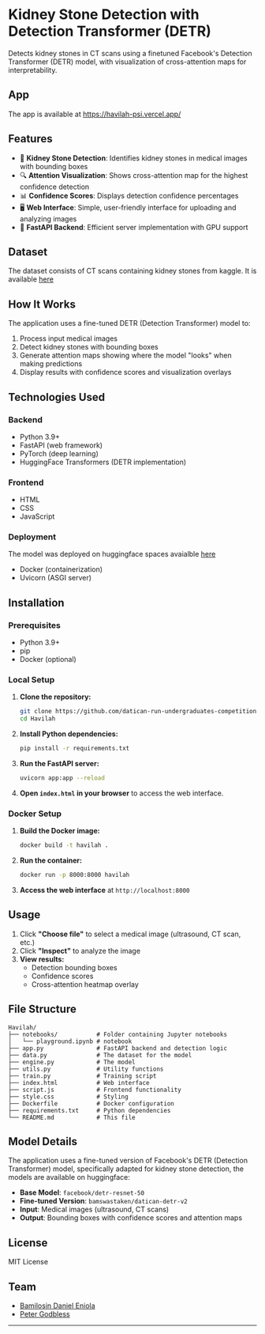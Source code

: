 # Kidney Stone Detection with Detection Transformer (DETR)

Detects kidney stones in CT scans using a finetuned Facebook's Detection Transformer (DETR) model, with visualization of cross-attention maps for interpretability.

## App

The app is available at https://havilah-psi.vercel.app/

## Features

- 🏥 **Kidney Stone Detection**: Identifies kidney stones in medical images with bounding boxes
- 🔍 **Attention Visualization**: Shows cross-attention map for the highest confidence detection
- 📊 **Confidence Scores**: Displays detection confidence percentages
- 🖥️ **Web Interface**: Simple, user-friendly interface for uploading and analyzing images
- 🚀 **FastAPI Backend**: Efficient server implementation with GPU support

## Dataset

The dataset consists of CT scans containing kidney stones from kaggle. It is available [here](https://www.kaggle.com/datasets/safurahajiheidari/kidney-stone-images)

## How It Works

The application uses a fine-tuned DETR (Detection Transformer) model to:

1. Process input medical images
2. Detect kidney stones with bounding boxes
3. Generate attention maps showing where the model "looks" when making predictions
4. Display results with confidence scores and visualization overlays

## Technologies Used

### Backend

- Python 3.9+
- FastAPI (web framework)
- PyTorch (deep learning)
- HuggingFace Transformers (DETR implementation)

### Frontend

- HTML
- CSS
- JavaScript

### Deployment

The model was deployed on huggingface spaces avaialble [here](https://huggingface.co/spaces/bamswastaken/kidney-detr-datican)

- Docker (containerization)
- Uvicorn (ASGI server)

## Installation

### Prerequisites

- Python 3.9+
- pip
- Docker (optional)

### Local Setup

1. **Clone the repository:**

   ```bash
   git clone https://github.com/datican-run-undergraduates-competition/Havilah.git
   cd Havilah
   ```

2. **Install Python dependencies:**

   ```bash
   pip install -r requirements.txt
   ```

3. **Run the FastAPI server:**

   ```bash
   uvicorn app:app --reload
   ```

4. **Open `index.html` in your browser** to access the web interface.

### Docker Setup

1. **Build the Docker image:**

   ```bash
   docker build -t havilah .
   ```

2. **Run the container:**

   ```bash
   docker run -p 8000:8000 havilah
   ```

3. **Access the web interface** at `http://localhost:8000`

## Usage

1. Click **"Choose file"** to select a medical image (ultrasound, CT scan, etc.)
2. Click **"Inspect"** to analyze the image
3. **View results:**
   - Detection bounding boxes
   - Confidence scores
   - Cross-attention heatmap overlay

## File Structure

```
Havilah/
├── notebooks/           # Folder containing Jupyter notebooks
│   └── playground.ipynb # notebook
├── app.py               # FastAPI backend and detection logic
├── data.py              # The dataset for the model
├── engine.py            # The model
├── utils.py             # Utility functions
├── train.py             # Training script
├── index.html           # Web interface
├── script.js            # Frontend functionality
├── style.css            # Styling
├── Dockerfile           # Docker configuration
├── requirements.txt     # Python dependencies
└── README.md            # This file
```

## Model Details

The application uses a fine-tuned version of Facebook's DETR (Detection Transformer) model, specifically adapted for kidney stone detection, the models are available on huggingface:

- **Base Model**: `facebook/detr-resnet-50`
- **Fine-tuned Version**: `bamswastaken/datican-detr-v2`
- **Input**: Medical images (ultrasound, CT scans)
- **Output**: Bounding boxes with confidence scores and attention maps

## License

MIT License

## Team

- [Bamilosin Daniel Eniola](https://github.com/itsjustdannyb)
- [Peter Godbless](https://github.com/peterwhitehat142)

---

